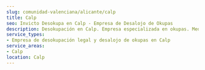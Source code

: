 ```yaml
---
slug: comunidad-valenciana/alicante/calp
title: Calp
seo: Invicto Desokupa en Calp - Empresa de Desalojo de Okupas
description: Desokupación en Calp. Empresa especializada en okupas. Mediación legal y desalojo express. Presupuesto gratuito.
service_types:
- Empresa de desokupación legal y desalojo de okupas en Calp
service_areas:
- Calp
location: Calp
---
```

